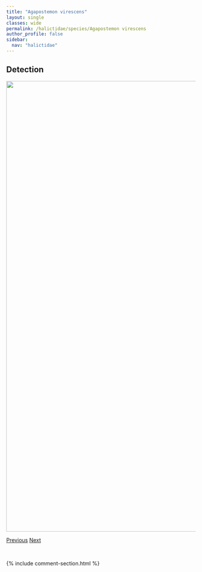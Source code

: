 ```yaml
---
title: "Agapostemon virescens"
layout: single
classes: wide
permalink: /halictidae/species/Agapostemon virescens
author_profile: false
sidebar:
  nav: "halictidae"
---
```


<h2>Detection</h2>

<a href="/ANBC/assets/figures/species/Agapostemon virescens/range-map.png">
<img src="/ANBC/assets/figures/species/Agapostemon virescens/range-map.png" height = "1200" width = "800">
</a>

<a href="/profiles/species/Agapostemon texanus" class="pagination--pager" title="PreviousName">Previous</a> <a href="/profiles/species/Andrena prunorum" class="pagination--pager" title="NextName">Next</a>

<p>&nbsp;</p>

{% include comment-section.html %}
